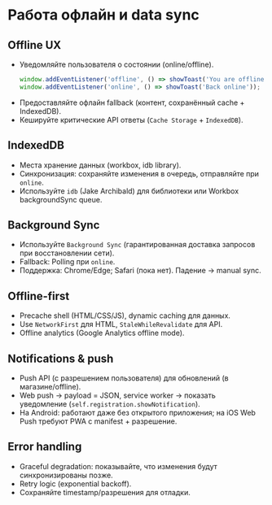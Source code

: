 # Работа офлайн и data sync

## Offline UX
- Уведомляйте пользователя о состоянии (online/offline).
  ```js
  window.addEventListener('offline', () => showToast('You are offline'));
  window.addEventListener('online', () => showToast('Back online'));
  ```
- Предоставляйте офлайн fallback (контент, сохранённый cache + IndexedDB).
- Кешируйте критические API ответы (`Cache Storage` + `IndexedDB`).

## IndexedDB
- Места хранение данных (workbox, idb library).
- Синхронизация: сохраняйте изменения в очередь, отправляйте при `online`.
- Используйте `idb` (Jake Archibald) для библиотеки или Workbox backgroundSync queue.

## Background Sync
- Используйте `Background Sync` (гарантированная доставка запросов при восстановлении сети).
- Fallback: Polling при `online`.
- Поддержка: Chrome/Edge; Safari (пока нет). Падение → manual sync.

## Offline-first
- Precache shell (HTML/CSS/JS), dynamic caching для данных.
- Use `NetworkFirst` для HTML, `StaleWhileRevalidate` для API.
- Offline analytics (Google Analytics offline mode).

## Notifications & push
- Push API (с разрешением пользователя) для обновлений (в магазине/offline).
- Web push → payload = JSON, service worker → показать уведомление (`self.registration.showNotification`).
- На Android: работают даже без открытого приложения; на iOS Web Push требуют PWA c manifest + разрешение.

## Error handling
- Graceful degradation: показывайте, что изменения будут синхронизированы позже.
- Retry logic (exponential backoff).
- Сохраняйте timestamp/разрешения для отладки.

